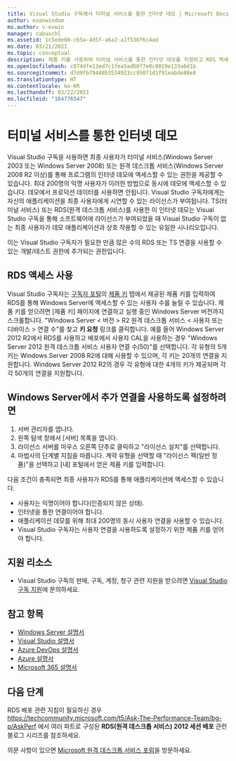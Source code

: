 ```yaml
---
title: Visual Studio 구독에서 터미널 서비스를 통한 인터넷 데모 | Microsoft Docs
author: evanwindom
ms.author: v-evwin
manager: cabuschl
ms.assetid: 1c5ede60-cb5a-4d5f-a6a2-a1f536f6c4ad
ms.date: 03/21/2021
ms.topic: conceptual
description: 제품 키를 사용하여 터미널 서비스를 통한 인터넷 데모를 지원하고 RDS 액세스를 활성화하는 방법을 알아봅니다.
ms.openlocfilehash: c074dfe12ed7c1fea5ad60f7e0c8019e133a6d1b
ms.sourcegitcommit: d7d9fb79448b3534923cc95071d1f91eabde88e8
ms.translationtype: HT
ms.contentlocale: ko-KR
ms.lasthandoff: 03/22/2021
ms.locfileid: "104776547"
---
```

# <a name="internet-demonstrations-via-terminal-services"></a>터미널 서비스를 통한 인터넷 데모
Visual Studio 구독을 사용하면 최종 사용자가 터미널 서비스(Windows Server 2003 또는 Windows Server 2008) 또는 원격 데스크톱 서비스(Windows Server 2008 R2 이상)를 통해 프로그램의 인터넷 데모에 액세스할 수 있는 권한을 제공할 수 있습니다. 최대 200명의 익명 사용자가 이러한 방법으로 동시에 데모에 액세스할 수 있습니다. 데모에서 프로덕션 데이터를 사용하면 안됩니다. Visual Studio 구독자에게는 자신의 애플리케이션을 최종 사용자에게 시연할 수 있는 라이선스가 부여됩니다. TS(터미널 서비스) 또는 RDS(원격 데스크톱 서비스)를 사용한 이 인터넷 데모는 Visual Studio 구독을 통해 소프트웨어에 라이선스가 부여되었을 때 Visual Studio 구독이 없는 최종 사용자가 데모 애플리케이션과 상호 작용할 수 있는 유일한 시나리오입니다.

이는 Visual Studio 구독자가 필요한 만큼 많은 수의 RDS 또는 TS 연결을 사용할 수 있는 개발/테스트 권한에 추가되는 권한입니다.

## <a name="enabling-rds-access"></a>RDS 액세스 사용
Visual Studio 구독자는 [구독자 포털](https://my.visualstudio.com?wt.mc_id=o~msft~docs)의 [제품 키](https://my.visualstudio.com/productkeys?wt.mc_id=o~msft~docs) 탭에서 제공된 제품 키를 입력하여 RDS를 통해 Windows Server에 액세스할 수 있는 사용자 수를 늘릴 수 있습니다. 제품 키를 얻으려면 [제품 키] 페이지에 연결하고 실행 중인 Windows Server 버전까지 스크롤합니다. "Windows Server &lt; 버전 &gt; R2 원격 데스크톱 서비스 &lt; 사용자 또는 디바이스 &gt; 연결 수"를 찾고 **키 요청** 링크를 클릭합니다. 예를 들어 Windows Server 2012 R2에서 RDS를 사용하고 배포에서 사용자 CAL을 사용하는 경우 "Windows Server 2012 원격 데스크톱 서비스 사용자 연결 수(50)"를 선택합니다.
각 유형의 5개 키는 Windows Server 2008 R2에 대해 사용할 수 있으며, 각 키는 20개의 연결을 지원합니다. Windows Server 2012 R2의 경우 각 유형에 대한 4개의 키가 제공되며 각각 50개의 연결을 지원합니다.

## <a name="to-enable-additional-connections-in-windows-server"></a>Windows Server에서 추가 연결을 사용하도록 설정하려면
1. 서버 관리자를 엽니다.
2. 왼쪽 탐색 창에서 [서버] 목록을 엽니다.
3. 라이선스 서버를 마우스 오른쪽 단추로 클릭하고 "라이선스 설치"를 선택합니다.
4. 마법사의 단계별 지침을 따릅니다.  계약 유형을 선택할 때 "라이선스 팩(일반 정품)"을 선택하고 [내] 포털에서 얻은 제품 키를 입력합니다.

다음 조건이 충족되면 최종 사용자가 RDS를 통해 애플리케이션에 액세스할 수 있습니다.
- 사용자는 익명이어야 합니다(인증되지 않은 상태).
- 인터넷을 통한 연결이어야 합니다.
- 애플리케이션 데모를 위해 최대 200명의 동시 사용자 연결을 사용할 수 있습니다.
- Visual Studio 구독자는 사용자 연결을 사용하도록 설정하기 위한 제품 키를 얻어야 합니다.

## <a name="support-resources"></a>지원 리소스
- Visual Studio 구독의 판매, 구독, 계정, 청구 관련 지원을 받으려면 [Visual Studio 구독 지원](https://aka.ms/vssubscriberhelp)에 문의하세요.

## <a name="see-also"></a>참고 항목
- [Windows Server 설명서](/windows-server/)
- [Visual Studio 설명서](/visualstudio/)
- [Azure DevOps 설명서](/azure/devops/)
- [Azure 설명서](/azure/)
- [Microsoft 365 설명서](/microsoft-365/)

## <a name="next-steps"></a>다음 단계
RDS 배포 관련 지침이 필요하신 경우 https://techcommunity.microsoft.com/t5/Ask-The-Performance-Team/bg-p/AskPerf 에서 여러 파트로 구성된 **RDS(원격 데스크톱 서비스) 2012 세션 배포** 관련 블로그 시리즈를 참조하세요. 

의문 사항이 있으면 [Microsoft 원격 데스크톱 서비스 포럼](https://social.technet.microsoft.com/Forums/windowsserver/home?forum=winserverTS)을 방문하세요.